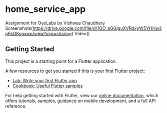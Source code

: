 # home_service_app

Assignment for OyeLabs by Vishwas Chaudhary
Screenshots(https://drive.google.com/file/d/1QO_aGGjquXVRdxyW5YHHw2pFkGKvpxwo/view?usp=sharing)
Video()

## Getting Started

This project is a starting point for a Flutter application.

A few resources to get you started if this is your first Flutter project:

- [Lab: Write your first Flutter app](https://flutter.dev/docs/get-started/codelab)
- [Cookbook: Useful Flutter samples](https://flutter.dev/docs/cookbook)

For help getting started with Flutter, view our
[online documentation](https://flutter.dev/docs), which offers tutorials,
samples, guidance on mobile development, and a full API reference.

